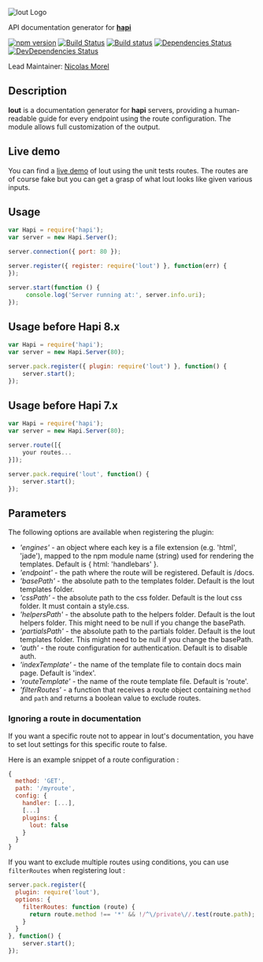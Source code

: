 ![lout Logo](https://raw.github.com/hapijs/lout/master/images/lout.png)

API documentation generator for [**hapi**](https://github.com/hapijs/hapi)

[![npm version](https://badge.fury.io/js/lout.svg)](http://badge.fury.io/js/lout)
[![Build Status](https://secure.travis-ci.org/hapijs/lout.svg)](http://travis-ci.org/hapijs/lout)
[![Build status](https://ci.appveyor.com/api/projects/status/05c8hiy96fmn0s37/branch/master?svg=true)](https://ci.appveyor.com/project/hapijs/lout/branch/master)
[![Dependencies Status](https://david-dm.org/hapijs/lout.svg)](https://david-dm.org/hapijs/lout)
[![DevDependencies Status](https://david-dm.org/hapijs/lout/dev-status.svg)](https://david-dm.org/hapijs/lout#info=devDependencies)

Lead Maintainer: [Nicolas Morel](https://github.com/Marsup)

## Description
**lout** is a documentation generator for **hapi** servers, providing a human-readable guide for every endpoint
using the route configuration. The module allows full customization of the output.

## Live demo
You can find a [live demo](http://lout.herokuapp.com/) of lout using the unit tests routes.
The routes are of course fake but you can get a grasp of what lout looks like given various inputs.

## Usage

```javascript
var Hapi = require('hapi');
var server = new Hapi.Server();

server.connection({ port: 80 });

server.register({ register: require('lout') }, function(err) {
});

server.start(function () {
     console.log('Server running at:', server.info.uri);
});
```

## Usage before Hapi 8.x

```javascript
var Hapi = require('hapi');
var server = new Hapi.Server(80);

server.pack.register({ plugin: require('lout') }, function() {
    server.start();
});
```

## Usage before Hapi 7.x

```javascript
var Hapi = require('hapi');
var server = new Hapi.Server(80);

server.route([{
    your routes...
}]);

server.pack.require('lout', function() {
    server.start();
});

```

## Parameters
The following options are available when registering the plugin:
- _'engines'_ - an object where each key is a file extension (e.g. 'html', 'jade'), mapped to the npm module name (string) used for rendering the templates.  Default is { html: 'handlebars' }.
- _'endpoint'_ - the path where the route will be registered.  Default is /docs.
- _'basePath'_ - the absolute path to the templates folder.  Default is the lout templates folder.
- _'cssPath'_ - the absolute path to the css folder.  Default is the lout css folder. It must contain a style.css.
- _'helpersPath'_ - the absolute path to the helpers folder.  Default is the lout helpers folder. This might need to be null if you change the basePath.
- _'partialsPath'_ - the absolute path to the partials folder.  Default is the lout templates folder. This might need to be null if you change the basePath.
- _'auth'_ - the route configuration for authentication.  Default is to disable auth.
- _'indexTemplate'_ - the name of the template file to contain docs main page.  Default is 'index'.
- _'routeTemplate'_ - the name of the route template file.  Default is 'route'.
- _'filterRoutes'_ - a function that receives a route object containing `method` and `path` and returns a boolean value to exclude routes.

### Ignoring a route in documentation

If you want a specific route not to appear in lout's documentation, you have to set lout settings for this specific route to false.

Here is an example snippet of a route configuration :

```js
{
  method: 'GET',
  path: '/myroute',
  config: {
    handler: [...],
    [...]
    plugins: {
      lout: false
    }
  }
}

```

If you want to exclude multiple routes using conditions, you can use `filterRoutes` when registering lout :
```js
server.pack.register({
  plugin: require('lout'),
  options: {
    filterRoutes: function (route) {
      return route.method !== '*' && !/^\/private\//.test(route.path);
    }
  }
}, function() {
    server.start();
});
```
